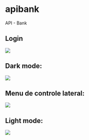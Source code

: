 # apibank
API - Bank

 <h2> Login</h2>
<img src="https://i.ibb.co/xLy8n4M/login.png">
 <h2> Dark mode:</h2>
<img src="https://i.ibb.co/LtBjTXW/frase-dark.png">
 <h2> Menu de controle lateral:</h2>
<img src="https://i.ibb.co/sVpWKNL/controle.png">
 <h2> Light mode:</h2>
<img src="https://i.ibb.co/XWzGbL7/frase.png">
